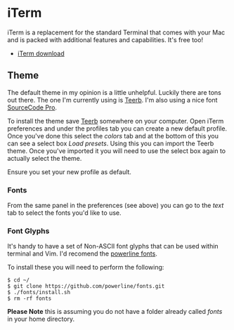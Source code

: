 # iTerm
iTerm is a replacement for the standard Terminal that comes with your Mac and is packed with additional features and capabilities. It's free too!

* [iTerm download](https://www.iterm2.com/)

## Theme
The default theme in my opinion is a little unhelpful. Luckily there are tons out there. The one I'm currently using is [Teerb](Teerb.itermcolors). I'm also using a nice font [SourceCode Pro](https://github.com/adobe-fonts/source-code-pro).

To install the theme save [Teerb](Teerb.itermcolors) somewhere on your computer. Open iTerm preferences and under the profiles tab you can create a new default profile. Once you've done this select the *colors* tab and at the bottom of this you can see a select box *Load presets*. Using this you can import the Teerb theme. Once you've imported it you will need to use the select box again to actually select the theme.

Ensure you set your new profile as default.

### Fonts
From the same panel in the preferences (see above) you can go to the *text* tab to select the fonts you'd like to use.

### Font Glyphs
It's handy to have a set of Non-ASCII font glyphs that can be used within terminal and Vim. I'd recomend the [powerline fonts](https://github.com/powerline/fonts).

To install these you will need to perform the following:

	$ cd ~/
	$ git clone https://github.com/powerline/fonts.git
	$ ./fonts/install.sh
	$ rm -rf fonts
	
**Please Note** this is assuming you do not have a folder already called *fonts* in your home directory.